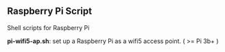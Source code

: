 ## Raspberry Pi Script

Shell scripts for Raspberry Pi

**pi-wifi5-ap.sh**: set up a Raspberry Pi as a wifi5 access point.  ( >= Pi 3b+ )

